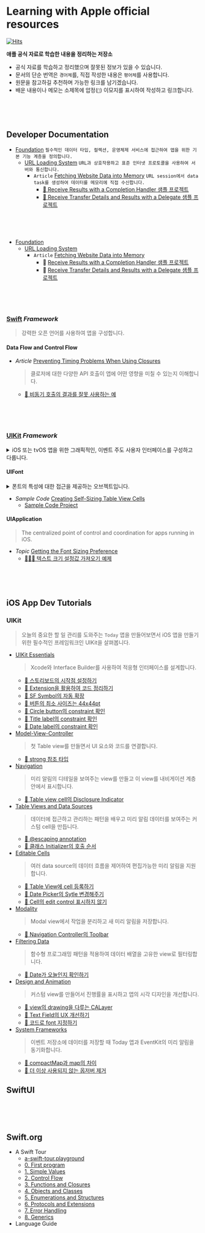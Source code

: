 # Learning with Apple official resources

[![Hits](https://hits.seeyoufarm.com/api/count/incr/badge.svg?url=https%3A%2F%2Fgithub.com%2FKyungminLeeDev%2Flearning-with-apple-official-resources&count_bg=%2379C83D&title_bg=%23555555&icon=&icon_color=%23E7E7E7&title=hits&edge_flat=false)](https://hits.seeyoufarm.com)

**애플 공식 자료로 학습한 내용을 정리하는 저장소**

- 공식 자료를 학습하고 정리했으며 잘못된 정보가 있을 수 있습니다.
- 문서의 단순 번역은 `경어체`를, 직접 작성한 내용은 `평어체`를 사용합니다.
- 원문을 참고하길 추천하며 가능한 링크를 남기겠습니다.
- 배운 내용이나 메모는 소제목에 압정(`📌`) 이모지를 표시하여 작성하고 링크합니다.

<br/><br/><br/>         



## Developer Documentation

- [Foundation](./Documentation/Foundation/Foundation.md) `필수적인 데이터 타입, 컬렉션, 운영체제 서비스에 접근하여 앱을 위한 기본 기능 계층을 정의합니다.`
    - [URL Loading System](./Documentation/Foundation/URL-Loading-System/URL-Loading-System.md) `URL과 상호작용하고 표준 인터넷 프로토콜을 사용하여 서버와 통신합니다.`
        - `Article` [Fetching Website Data into Memory](./Documentation/Foundation/URL-Loading-System/Fetching-Website-Data-into-Memory/Fetching-Website-Data-into-Memory.md) `URL session에서 data task를 생성하여 데이터를 메모리에 직접 수신합니다.`
            - [📌 Receive Results with a Completion Handler 샘플 프로젝트](./Documentation/Foundation/URL-Loading-System/Fetching-Website-Data-into-Memory/Fetching-Website-Data-into-Memory.md#-receive-results-with-a-completion-handler-샘플-프로젝트)
            - [📌 Receive Transfer Details and Results with a Delegate 샘플 프로젝트](./Documentation/Foundation/URL-Loading-System/Fetching-Website-Data-into-Memory/Fetching-Website-Data-into-Memory.md#-receive-transfer-details-and-results-with-a-delegate-샘플-프로젝트)


<br/><br/><br/>

- [Foundation](./Documentation/Foundation/Foundation.md)
    - [URL Loading System](./Documentation/Foundation/URL-Loading-System/URL-Loading-System.md)
        - `Article` [Fetching Website Data into Memory](./Documentation/Foundation/URL-Loading-System/Fetching-Website-Data-into-Memory/Fetching-Website-Data-into-Memory.md)
            - 📌 [Receive Results with a Completion Handler 샘플 프로젝트](./Documentation/Foundation/URL-Loading-System/Fetching-Website-Data-into-Memory/Fetching-Website-Data-into-Memory.md#-receive-results-with-a-completion-handler-샘플-프로젝트)
            - 📌 [Receive Transfer Details and Results with a Delegate 샘플 프로젝트](./Documentation/Foundation/URL-Loading-System/Fetching-Website-Data-into-Memory/Fetching-Website-Data-into-Memory.md#-receive-transfer-details-and-results-with-a-delegate-샘플-프로젝트)


<br/><br/><br/>



### [Swift](./Documentation/Swift/Swift.md) *Framework*

> 강력한 오픈 언어를 사용하여 앱을 구성합니다.

#### Data Flow and Control Flow

- *Article* [Preventing Timing Problems When Using Closures](./Documentation/Swift/Preventing-Timing-Problems-When-Using-Closures.md)
    > 클로저에 대한 다양한 API 호출이 앱에 어떤 영향을 미칠 수 있는지 이해합니다.
    - [📌 비동기 호출의 결과를 잘못 사용하는 예](./Documentation/Swift/Preventing-Timing-Problems-When-Using-Closures.md/#-비동기-호출의-결과를-잘못-사용하는-예)


<br/><br/><br/>



### [UIKit](./Documentation/UIKIt/UIKit.md) *Framework*

<details>
<summary> iOS 또는 tvOS 앱을 위한 그래픽적인, 이벤트 주도 사용자 인터페이스를 구성하고 다룹니다. </summary>

UIKit 프레임워크는 iOS 또는 tvOS 앱을 위한 필수 기반을 제공합니다. 인터페이스 구현을 위한 윈도우와 뷰 아키텍처, 멀티 터치와 그 외의 입력 유형을 위한 이벤트 처리 기반, 사용자, 시스템, 앱 간의 상호 작용을 관리하는데 필요한 메인 런 루프 등을 제공합니다. 프레임워크가 제공하는 다른 기능은 애니메이션 지원, 문서 지원, 그리기와 출력 지원, 현재 기기에 관한 정보, 텍스트 관리와 디스플레이, 검색 지원, 접근성 지원, 앱 확장 지원, 리소스 관리가 있습니다.

> Important  
> 별도의 표시가 없는 한 앱의 메인 스레드 도는 메인 디스패치 큐에서만 UIKit 클래스를 사용하세요. 이 규칙은 특별히 UIResponder에서 파생된 클래스나 앱의 사용자 인터페이스를 다루는데 관련된 클래스에 적용됩니다.

</details>

#### UIFont

<details>
<summary> 폰트의 특성에 대한 접근을 제공하는 오브젝트입니다. </summary>

UIFont를 사용하여 앱에서 폰트의 특성에 접근합니다. 또한 레이아웃 중에 사용되는 글리프 정보에 대한 접근을 시스템에 제공합니다. Font 오브젝트는 immutable(불변) 하므로 앱의 여러 스레드에서 사용하기에 안전합니다.

</details>

- *Sample Code* [Creating Self-Sizing Table View Cells](./Documentation/UIKIt/UIFont/Creating-Self-Sizing-Table-View-Cells.md)
    - [Sample Code Project](./Documentation/UIKIt/UIFont/CreatingSelfSizingTableViewCells)

#### UIApplication

> The centralized point of control and coordination for apps running in iOS.

- *Topic* [Getting the Font Sizing Preference](./Documentation/UIKIt/UIApplication/Getting-the-Font-Sizing-Preference.md)
    - [🧑🏻‍💻 텍스트 크기 설정값 가져오기 예제](./Documentation/UIKIt/UIApplication/Getting-the-Font-Sizing-Preference-Example.md)

<br/><br/><br/>



## iOS App Dev Tutorials

### UIKit

> 오늘의 중요한 할 일 관리를 도와주는 `Today` 앱을 만들어보면서 iOS 앱을 만들기 위한 필수적인 프레임워크인 UIKit을 살펴봅니다.

- [UIKit Essentials](./Tutorials/iOS-App-Dev-Tutorials/UIKit/Tutorial-UIKit-1-UIKit-Essentials.md)
    > Xcode와 Interface Builder를 사용하여 적응형 인터페이스를 설계합니다.
    - [📌 스토리보드의 시작점 설정하기](./Tutorials/iOS-App-Dev-Tutorials/UIKit/Tutorial-UIKit-1-UIKit-Essentials.md#-스토리보드의-시작점-설정하기)
    - [📌 Extension을 활용하여 코드 정리하기](./Tutorials/iOS-App-Dev-Tutorials/UIKit/Tutorial-UIKit-1-UIKit-Essentials.md#-extension을-활용하여-코드-정리하기)
    - [📌 SF Symbol의 자동 확장](./Tutorials/iOS-App-Dev-Tutorials/UIKit/Tutorial-UIKit-1-UIKit-Essentials.md#-sf-symbol의-자동-확장)
    - [📌 버튼의 최소 사이즈는 44x44pt](./Tutorials/iOS-App-Dev-Tutorials/UIKit/Tutorial-UIKit-1-UIKit-Essentials.md#-버튼의-최소-사이즈는-44x44pt)
    - [📌 Circle button의 constraint 확인](./Tutorials/iOS-App-Dev-Tutorials/UIKit/Tutorial-UIKit-1-UIKit-Essentials.md#-circle-button의-constraint-확인)
    - [📌 Title label의 constraint 확인](./Tutorials/iOS-App-Dev-Tutorials/UIKit/Tutorial-UIKit-1-UIKit-Essentials.md#-title-label의-constraint-확인)
    - [📌 Date label의 constraint 확인](./Tutorials/iOS-App-Dev-Tutorials/UIKit/Tutorial-UIKit-1-UIKit-Essentials.md#-date-label의-constraint-확인)
- [Model-View-Controller](./Tutorials/iOS-App-Dev-Tutorials/UIKit/Tutorial-UIKit-2-Model-View-Controller.md)
    > 첫 Table view를 만들면서 UI 요소와 코드를 연결합니다.
    - [📌 strong 참조 타입](./Tutorials/iOS-App-Dev-Tutorials/UIKit/Tutorial-UIKit-2-Model-View-Controller.md#-strong-참조-타입)
- [Navigation](./Tutorials/iOS-App-Dev-Tutorials/UIKit/Tutorial-UIKit-3-Navigation.md)
    > 미리 알림의 디테일을 보여주는 view를 만들고 이 view를 내비게이션 계층 안에서 표시합니다.
    - [📌 Table view cell의 Disclosure Indicator](./Tutorials/iOS-App-Dev-Tutorials/UIKit/Tutorial-UIKit-3-Navigation.md#-table-view-cell의-disclosure-indicator)
- [Table Views and Data Sources](./Tutorials/iOS-App-Dev-Tutorials/UIKit/Tutorial-UIKit-4-Table-Views-and-Data-Sources.md)
    > 데이터에 접근하고 관리하는 패턴을 배우고 미리 알림 데이터를 보여주는 커스텀 cell을 만듭니다.
    - [📌 @escaping annotation](./Tutorials/iOS-App-Dev-Tutorials/UIKit/Tutorial-UIKit-4-Table-Views-and-Data-Sources.md#-escaping-annotation)
    - [📌 클래스 Initializer의 호출 순서](./Tutorials/iOS-App-Dev-Tutorials/UIKit/Tutorial-UIKit-4-Table-Views-and-Data-Sources.md#-클래스-initializer의-호출-순서)
- [Editable Cells](./Tutorials/iOS-App-Dev-Tutorials/UIKit/Tutorial-UIKit-5-Editable-Cells.md)
    > 여러 data source의 데이터 흐름을 제어하여 편집가능한 미리 알림을 지원합니다.
    - [📌 Table View에 cell 등록하기](./Tutorials/iOS-App-Dev-Tutorials/UIKit/Tutorial-UIKit-5-Editable-Cells.md#-table-view에-cell-등록하기)
    - [📌 Date Picker의 Sytle 변경해주기](./Tutorials/iOS-App-Dev-Tutorials/UIKit/Tutorial-UIKit-5-Editable-Cells.md#-date-picker의-sytle-변경해주기)
    - [📌 Cell의 edit control 표시하지 않기](./Tutorials/iOS-App-Dev-Tutorials/UIKit/Tutorial-UIKit-5-Editable-Cells.md#-cell의-edit-control-표시하지-않기)
- [Modality](./Tutorials/iOS-App-Dev-Tutorials/UIKit/Tutorial-UIKit-6-Modality.md)
    > Modal view에서 작업을 분리하고 새 미리 알림을 저장합니다.
    - [📌 Navigation Controller의 Toolbar](./Tutorials/iOS-App-Dev-Tutorials/UIKit/Tutorial-UIKit-6-Modality.md#-navigation-controller의-toolbar)
- [Filtering Data](./Tutorials/iOS-App-Dev-Tutorials/UIKit/Tutorial-UIKit-7-Filtering-Data.md)
    > 함수형 프로그래밍 패턴을 적용하여 데이터 배열을 고유한 view로 필터링합니다.
    - [📌 Date가 오늘인지 확인하기](./Tutorials/iOS-App-Dev-Tutorials/UIKit/Tutorial-UIKit-7-Filtering-Data.md#-date가-오늘인지-확인하기)
- [Design and Animation](./Tutorials/iOS-App-Dev-Tutorials/UIKit/Tutorial-UIKit-8-Design-and-Animation.md)
    > 커스텀 view를 만들어서 진행률을 표시하고 앱의 시각 디자인을 개선합니다.
    - [📌 view의 drawing을 다루는 CALayer](./Tutorials/iOS-App-Dev-Tutorials/UIKit/Tutorial-UIKit-8-Design-and-Animation.md#-view의-drawing을-다루는-calayer)
    - [📌 Text Field의 UX 개선하기](./Tutorials/iOS-App-Dev-Tutorials/UIKit/Tutorial-UIKit-8-Design-and-Animation.md#-text-field의-ux-개선하기)
    - [📌 코드로 font 지정하기](./Tutorials/iOS-App-Dev-Tutorials/UIKit/Tutorial-UIKit-8-Design-and-Animation.md#-코드로-font-지정하기)
- [System Frameworks](./Tutorials/iOS-App-Dev-Tutorials/UIKit/Tutorial-UIKit-9-System-Frameworks.md)
    > 이벤트 저장소에 데이터를 저장할 때 Today 앱과 EventKit의 미리 알림을 동기화합니다.
    - [📌 compactMap과 map의 차이](./Tutorials/iOS-App-Dev-Tutorials/UIKit/Tutorial-UIKit-9-System-Frameworks.md#-compactmap과-map의-차이)
    - [📌 더 이상 사용되지 않는 옵저버 제거](./Tutorials/iOS-App-Dev-Tutorials/UIKit/Tutorial-UIKit-9-System-Frameworks.md#-더-이상-사용되지-않는-옵저버-제거)

## SwiftUI

<br/><br/><br/>



## Swift.org

- A Swift Tour
    - [a-swift-tour.playground](./Swift.org/welcome-to-swift/a-swift-tour/a-swift-tour.playground)
    - [0. First program](./Swift.org/welcome-to-swift/a-swift-tour/a-swift-tour-0-first-program.md)
    - [1. Simple Values](./Swift.org/welcome-to-swift/a-swift-tour/a-swift-tour-1-simple-values.md)
    - [2. Control Flow](./Swift.org/welcome-to-swift/a-swift-tour/a-swift-tour-2-control-flow.md)
    - [3. Functions and Closures](./Swift.org/welcome-to-swift/a-swift-tour/a-swift-tour-3-functions-and-closures.md)
    - [4. Objects and Classes](./Swift.org/welcome-to-swift/a-swift-tour/a-swift-tour-4-objects-and-classes.md)
    - [5. Enumerations and Structures](./Swift.org/welcome-to-swift/a-swift-tour/a-swift-tour-5-enumerations-and-structures.md)
    - [6. Protocols and Extensions](./Swift.org/welcome-to-swift/a-swift-tour/a-swift-tour-6-protocols-and-extensions.md)
    - [7. Error Handling](./Swift.org/welcome-to-swift/a-swift-tour/a-swift-tour-7-error-handling.md)
    - [8. Generics](./Swift.org/welcome-to-swift/a-swift-tour/a-swift-tour-8-generics.md)
- Language Guide

